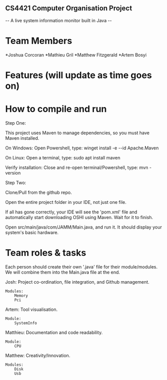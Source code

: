 ## CS4421 Computer Organisation Project


-- A live system information monitor built in Java --


# Team Members


*Joshua Corcoran
*Mathieu Gril
*Matthew Fitzgerald
*Artem Bosyi


# Features (will update as time goes on)



# How to compile and run


Step One:

This project uses Maven to manage dependencies, so you must have Maven installed.

On Windows:
    Open Powershell, type: winget install -e --id Apache.Maven

On Linux:
    Open a terminal, type: sudo apt install maven

Verify installation:
    Close and re-open terminal/Powershell, type: mvn -version


Step Two:

Clone/Pull from the github repo.

Open the entire project folder in your IDE, not just one file.

If all has gone correctly, your IDE will see the 'pom.xml' file and automatically start downloading OSHI using Maven. Wait for it to finish.

Open src/main/java/com/JAMM/Main.java, and run it. It should display your system's basic hardware.


# Team roles & tasks


Each person should create their own '.java' file for their module/modules. We will combine them into the Main.java file at the end.

Josh:
    Project co-ordination, file integration, and Github management.

    Modules:
        Memory
        Pci

Artem:
    Tool visualisation.

    Module:
        SystemInfo

Matthieu:
    Documentation and code readability.

    Module:
        CPU

Matthew:
    Creativity/Innovation.

    Modules:
        Disk
        Usb
